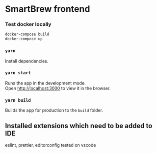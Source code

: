 # SmartBrew frontend

### Test docker locally

```bash
docker-compose build
docker-compose up
```

### `yarn`

Install dependencies.

### `yarn start`

Runs the app in the development mode.\
Open [http://localhost:3000](http://localhost:3000) to view it in the browser.

### `yarn build`

Builds the app for production to the `build` folder.

## Installed extensions which need to be added to IDE

eslint, prettier, editorconfig
tested on vscode
